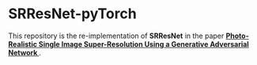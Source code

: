 # SRResNet-pyTorch

This repository is the re-implementation of <strong>SRResNet</strong> in the paper <a href="https://arxiv.org/abs/1609.04802"><strong>
Photo-Realistic Single Image Super-Resolution Using a Generative Adversarial Network </strong></a>.
